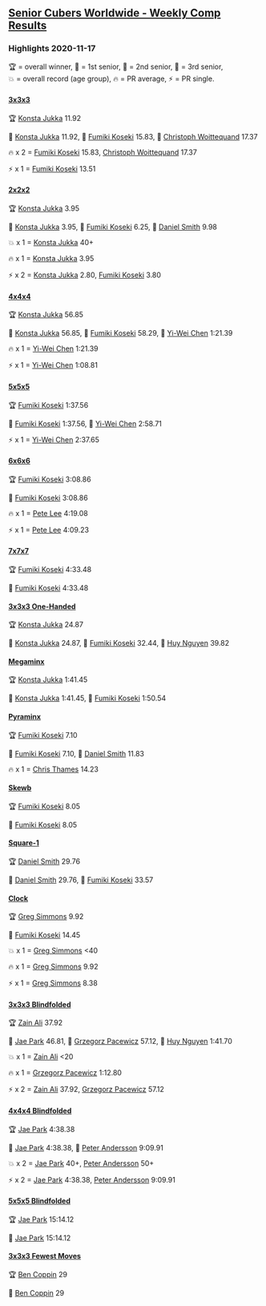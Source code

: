 <style>table {white-space: nowrap;}</style>

## [Senior Cubers Worldwide - Weekly Comp Results](/scw-comp/results/)
### Highlights 2020-11-17

<span style="white-space: nowrap;">🏆 = overall winner</span>, <span style="white-space: nowrap;">🥇 = 1st senior</span>, <span style="white-space: nowrap;">🥈 = 2nd senior</span>, <span style="white-space: nowrap;">🥉 = 3rd senior</span>, <span style="white-space: nowrap;">💥 = overall record (age group)</span>, <span style="white-space: nowrap;">🔥 = PR average</span>, <span style="white-space: nowrap;">⚡ = PR single</span>.

#### [3x3x3](333.md)

<span style="white-space: nowrap;">🏆 [Konsta Jukka](../../persons/konsta_jukka/333.md) 11.92</span>

<span style="white-space: nowrap;">🥇 [Konsta Jukka](../../persons/konsta_jukka/333.md) 11.92</span>, <span style="white-space: nowrap;">🥈 [Fumiki Koseki](../../persons/fumiki_koseki/333.md) 15.83</span>, <span style="white-space: nowrap;">🥉 [Christoph Woittequand](../../persons/christoph_woittequand/333.md) 17.37</span>

🔥 x 2 = <span style="white-space: nowrap;">[Fumiki Koseki](../../persons/fumiki_koseki/333.md) 15.83</span>, <span style="white-space: nowrap;">[Christoph Woittequand](../../persons/christoph_woittequand/333.md) 17.37</span>

⚡ x 1 = <span style="white-space: nowrap;">[Fumiki Koseki](../../persons/fumiki_koseki/333.md) 13.51</span>

#### [2x2x2](222.md)

<span style="white-space: nowrap;">🏆 [Konsta Jukka](../../persons/konsta_jukka/222.md) 3.95</span>

<span style="white-space: nowrap;">🥇 [Konsta Jukka](../../persons/konsta_jukka/222.md) 3.95</span>, <span style="white-space: nowrap;">🥈 [Fumiki Koseki](../../persons/fumiki_koseki/222.md) 6.25</span>, <span style="white-space: nowrap;">🥉 [Daniel Smith](../../persons/daniel_smith/222.md) 9.98</span>

💥 x 1 = <span style="white-space: nowrap;">[Konsta Jukka](../../persons/konsta_jukka/222.md) 40+</span>

🔥 x 1 = <span style="white-space: nowrap;">[Konsta Jukka](../../persons/konsta_jukka/222.md) 3.95</span>

⚡ x 2 = <span style="white-space: nowrap;">[Konsta Jukka](../../persons/konsta_jukka/222.md) 2.80</span>, <span style="white-space: nowrap;">[Fumiki Koseki](../../persons/fumiki_koseki/222.md) 3.80</span>

#### [4x4x4](444.md)

<span style="white-space: nowrap;">🏆 [Konsta Jukka](../../persons/konsta_jukka/444.md) 56.85</span>

<span style="white-space: nowrap;">🥇 [Konsta Jukka](../../persons/konsta_jukka/444.md) 56.85</span>, <span style="white-space: nowrap;">🥈 [Fumiki Koseki](../../persons/fumiki_koseki/444.md) 58.29</span>, <span style="white-space: nowrap;">🥉 [Yi-Wei Chen](../../persons/yi_wei_chen/444.md) 1:21.39</span>

🔥 x 1 = <span style="white-space: nowrap;">[Yi-Wei Chen](../../persons/yi_wei_chen/444.md) 1:21.39</span>

⚡ x 1 = <span style="white-space: nowrap;">[Yi-Wei Chen](../../persons/yi_wei_chen/444.md) 1:08.81</span>

#### [5x5x5](555.md)

<span style="white-space: nowrap;">🏆 [Fumiki Koseki](../../persons/fumiki_koseki/555.md) 1:37.56</span>

<span style="white-space: nowrap;">🥇 [Fumiki Koseki](../../persons/fumiki_koseki/555.md) 1:37.56</span>, <span style="white-space: nowrap;">🥈 [Yi-Wei Chen](../../persons/yi_wei_chen/555.md) 2:58.71</span>

⚡ x 1 = <span style="white-space: nowrap;">[Yi-Wei Chen](../../persons/yi_wei_chen/555.md) 2:37.65</span>

#### [6x6x6](666.md)

<span style="white-space: nowrap;">🏆 [Fumiki Koseki](../../persons/fumiki_koseki/666.md) 3:08.86</span>

<span style="white-space: nowrap;">🥇 [Fumiki Koseki](../../persons/fumiki_koseki/666.md) 3:08.86</span>

🔥 x 1 = <span style="white-space: nowrap;">[Pete Lee](../../persons/pete_lee/666.md) 4:19.08</span>

⚡ x 1 = <span style="white-space: nowrap;">[Pete Lee](../../persons/pete_lee/666.md) 4:09.23</span>

#### [7x7x7](777.md)

<span style="white-space: nowrap;">🏆 [Fumiki Koseki](../../persons/fumiki_koseki/777.md) 4:33.48</span>

<span style="white-space: nowrap;">🥇 [Fumiki Koseki](../../persons/fumiki_koseki/777.md) 4:33.48</span>

#### [3x3x3 One-Handed](333oh.md)

<span style="white-space: nowrap;">🏆 [Konsta Jukka](../../persons/konsta_jukka/333oh.md) 24.87</span>

<span style="white-space: nowrap;">🥇 [Konsta Jukka](../../persons/konsta_jukka/333oh.md) 24.87</span>, <span style="white-space: nowrap;">🥈 [Fumiki Koseki](../../persons/fumiki_koseki/333oh.md) 32.44</span>, <span style="white-space: nowrap;">🥉 [Huy Nguyen](../../persons/huy_nguyen/333oh.md) 39.82</span>

#### [Megaminx](minx.md)

<span style="white-space: nowrap;">🏆 [Konsta Jukka](../../persons/konsta_jukka/minx.md) 1:41.45</span>

<span style="white-space: nowrap;">🥇 [Konsta Jukka](../../persons/konsta_jukka/minx.md) 1:41.45</span>, <span style="white-space: nowrap;">🥈 [Fumiki Koseki](../../persons/fumiki_koseki/minx.md) 1:50.54</span>

#### [Pyraminx](pyram.md)

<span style="white-space: nowrap;">🏆 [Fumiki Koseki](../../persons/fumiki_koseki/pyram.md) 7.10</span>

<span style="white-space: nowrap;">🥇 [Fumiki Koseki](../../persons/fumiki_koseki/pyram.md) 7.10</span>, <span style="white-space: nowrap;">🥈 [Daniel Smith](../../persons/daniel_smith/pyram.md) 11.83</span>

🔥 x 1 = <span style="white-space: nowrap;">[Chris Thames](../../persons/chris_thames/pyram.md) 14.23</span>

#### [Skewb](skewb.md)

<span style="white-space: nowrap;">🏆 [Fumiki Koseki](../../persons/fumiki_koseki/skewb.md) 8.05</span>

<span style="white-space: nowrap;">🥇 [Fumiki Koseki](../../persons/fumiki_koseki/skewb.md) 8.05</span>

#### [Square-1](sq1.md)

<span style="white-space: nowrap;">🏆 [Daniel Smith](../../persons/daniel_smith/sq1.md) 29.76</span>

<span style="white-space: nowrap;">🥇 [Daniel Smith](../../persons/daniel_smith/sq1.md) 29.76</span>, <span style="white-space: nowrap;">🥈 [Fumiki Koseki](../../persons/fumiki_koseki/sq1.md) 33.57</span>

#### [Clock](clock.md)

<span style="white-space: nowrap;">🏆 [Greg Simmons](../../persons/greg_simmons/clock.md) 9.92</span>

<span style="white-space: nowrap;">🥇 [Fumiki Koseki](../../persons/fumiki_koseki/clock.md) 14.45</span>

💥 x 1 = <span style="white-space: nowrap;">[Greg Simmons](../../persons/greg_simmons/clock.md) <40</span>

🔥 x 1 = <span style="white-space: nowrap;">[Greg Simmons](../../persons/greg_simmons/clock.md) 9.92</span>

⚡ x 1 = <span style="white-space: nowrap;">[Greg Simmons](../../persons/greg_simmons/clock.md) 8.38</span>

#### [3x3x3 Blindfolded](333bf.md)

<span style="white-space: nowrap;">🏆 [Zain Ali](../../persons/zain_ali/333bf.md) 37.92</span>

<span style="white-space: nowrap;">🥇 [Jae Park](../../persons/jae_park/333bf.md) 46.81</span>, <span style="white-space: nowrap;">🥈 [Grzegorz Pacewicz](../../persons/grzegorz_pacewicz/333bf.md) 57.12</span>, <span style="white-space: nowrap;">🥉 [Huy Nguyen](../../persons/huy_nguyen/333bf.md) 1:41.70</span>

💥 x 1 = <span style="white-space: nowrap;">[Zain Ali](../../persons/zain_ali/333bf.md) <20</span>

🔥 x 1 = <span style="white-space: nowrap;">[Grzegorz Pacewicz](../../persons/grzegorz_pacewicz/333bf.md) 1:12.80</span>

⚡ x 2 = <span style="white-space: nowrap;">[Zain Ali](../../persons/zain_ali/333bf.md) 37.92</span>, <span style="white-space: nowrap;">[Grzegorz Pacewicz](../../persons/grzegorz_pacewicz/333bf.md) 57.12</span>

#### [4x4x4 Blindfolded](444bf.md)

<span style="white-space: nowrap;">🏆 [Jae Park](../../persons/jae_park/444bf.md) 4:38.38</span>

<span style="white-space: nowrap;">🥇 [Jae Park](../../persons/jae_park/444bf.md) 4:38.38</span>, <span style="white-space: nowrap;">🥈 [Peter Andersson](../../persons/peter_andersson/444bf.md) 9:09.91</span>

💥 x 2 = <span style="white-space: nowrap;">[Jae Park](../../persons/jae_park/444bf.md) 40+</span>, <span style="white-space: nowrap;">[Peter Andersson](../../persons/peter_andersson/444bf.md) 50+</span>

⚡ x 2 = <span style="white-space: nowrap;">[Jae Park](../../persons/jae_park/444bf.md) 4:38.38</span>, <span style="white-space: nowrap;">[Peter Andersson](../../persons/peter_andersson/444bf.md) 9:09.91</span>

#### [5x5x5 Blindfolded](555bf.md)

<span style="white-space: nowrap;">🏆 [Jae Park](../../persons/jae_park/555bf.md) 15:14.12</span>

<span style="white-space: nowrap;">🥇 [Jae Park](../../persons/jae_park/555bf.md) 15:14.12</span>

#### [3x3x3 Fewest Moves](333fm.md)

<span style="white-space: nowrap;">🏆 [Ben Coppin](../../persons/ben_coppin/333fm.md) 29</span>

<span style="white-space: nowrap;">🥇 [Ben Coppin](../../persons/ben_coppin/333fm.md) 29</span>


<!-- Global site tag (gtag.js) - Google Analytics -->
<script async src="https://www.googletagmanager.com/gtag/js?id=UA-86348435-3"></script>
<script>window.dataLayer = window.dataLayer || []; function gtag() {dataLayer.push(arguments);} gtag('js', new Date()); gtag('config', 'UA-86348435-3');</script>
